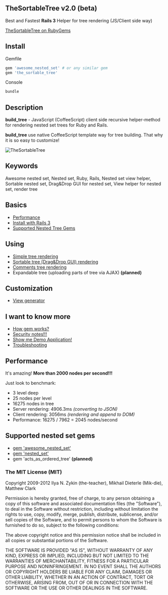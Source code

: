 ## TheSortableTree v2.0 (beta)

Best and Fastest **Rails 3** Helper for tree rendering (JS/Client side way)

[TheSortableTree on RubyGems](http://rubygems.org/gems/the_sortable_tree)

## Install

Gemfile

```ruby
gem 'awesome_nested_set' # or any similar gem
gem 'the_sortable_tree'
```

Console

```ruby
bundle
```

## Description

**build_tree** - JavaScript (CoffeeScript) client side recursive helper-method for rendering nested set trees for Ruby and Rails.

**build_tree** use native CoffeeScript template way for tree building. That why it is so easy to customize!

![TheSortableTree](https://github.com/the-teacher/the_sortable_tree/raw/master/docs/sortable_tree.jpg)

## Keywords

Awesome nested set, Nested set, Ruby, Rails, Nested set view helper, Sortable nested set, Drag&Drop GUI for nested set, View helper for nested set, render tree

## Basics

* [Performance](https://github.com/the-teacher/the_sortable_tree#performance)
* [Install with Rails 3](https://github.com/the-teacher/the_sortable_tree#install)
* [Supported Nested Tree Gems](https://github.com/the-teacher/the_sortable_tree#supported-nested-set-gems)

## Using

* [Simple tree rendering](https://github.com/the-teacher/the_sortable_tree/blob/master/docs/render_tree.md)
* [Sortable tree (Drag&Drop GUI) rendering](https://github.com/the-teacher/the_sortable_tree/blob/master/docs/sortable_tree.md)
* [Comments tree rendering](https://github.com/the-teacher/the_sortable_tree/blob/master/docs/comments_tree.md)
* Expandable tree (uploading parts of tree via AJAX) **(planned)**

## Customization

* [View generator](https://github.com/the-teacher/the_sortable_tree/blob/master/docs/view_generator.md)

## I want to know more

* [How gem works?](https://github.com/the-teacher/the_sortable_tree/blob/master/docs/how_gem_works.md)
* [Security notes!!!](https://github.com/the-teacher/the_sortable_tree/blob/master/docs/security_notes.md)
* [Show me Demo Application!](https://github.com/the-teacher/the_sortable_tree/blob/master/docs/the_sortable_tree_test_app.md)
* [Troubleshooting](https://github.com/the-teacher/the_sortable_tree/blob/master/docs/security_notes.md)

## Performance

It's amazing! **More than 2000 nodes per second!!!**

Just look to benchmark:

* 3 level deep
* 25 nodes per level
* 16275 nodes in tree
* Server rendering: 4906.3ms *(converting to JSON)*
* Client rendering: 3056ms *(rendering and append to DOM)*
* Performance: 16275 / 7962 = 2045 nodes/second

## Supported nested set gems

* [gem 'awesome_nested_set'](https://github.com/collectiveidea/awesome_nested_set)
* [gem 'nested_set'](https://github.com/skyeagle/nested_set)
* gem 'acts_as_ordered_tree' **(planned)**

### The MIT License (MIT)

Copyright 2009-2012 Ilya N. Zykin (the-teacher), Mikhail Dieterle (Mik-die), Matthew Clark

Permission is hereby granted, free of charge, to any person obtaining
a copy of this software and associated documentation files (the
"Software"), to deal in the Software without restriction, including
without limitation the rights to use, copy, modify, merge, publish,
distribute, sublicense, and/or sell copies of the Software, and to
permit persons to whom the Software is furnished to do so, subject to
the following conditions:

The above copyright notice and this permission notice shall be
included in all copies or substantial portions of the Software.

THE SOFTWARE IS PROVIDED "AS IS", WITHOUT WARRANTY OF ANY KIND,
EXPRESS OR IMPLIED, INCLUDING BUT NOT LIMITED TO THE WARRANTIES OF
MERCHANTABILITY, FITNESS FOR A PARTICULAR PURPOSE AND
NONINFRINGEMENT. IN NO EVENT SHALL THE AUTHORS OR COPYRIGHT HOLDERS BE
LIABLE FOR ANY CLAIM, DAMAGES OR OTHER LIABILITY, WHETHER IN AN ACTION
OF CONTRACT, TORT OR OTHERWISE, ARISING FROM, OUT OF OR IN CONNECTION
WITH THE SOFTWARE OR THE USE OR OTHER DEALINGS IN THE SOFTWARE.